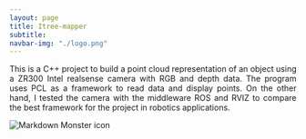 ```yaml
---
layout: page
title: Itree-mapper
subtitle: 
navbar-img: "./logo.png"
---
```

<div style="text-align: justify ">
This is a C++ project to build a point cloud representation of an object using a ZR300 Intel realsense camera with RGB and depth data. The program uses PCL as a framework to read data and display points. On the other hand, I tested the camera with the middleware ROS and RVIZ to compare the best framework for the project in robotics applications.
</div>

<img src="/pipeline.png"
     alt="Markdown Monster icon"
     style="float: left; margin-right: 10px;" />